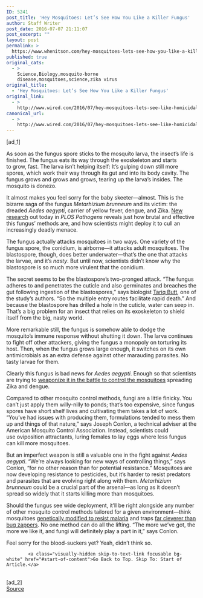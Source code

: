 ```yaml
---
ID: 5241
post_title: 'Hey Mosquitoes: Let’s See How You Like a Killer Fungus'
author: Staff Writer
post_date: 2016-07-07 21:11:07
post_excerpt: ""
layout: post
permalink: >
  https://www.whenitson.com/hey-mosquitoes-lets-see-how-you-like-a-killer-fungus/
published: true
original_cats:
  - >
    Science,Biology,mosquito-borne
    disease,mosquitoes,science,zika virus
original_title:
  - 'Hey Mosquitoes: Let’s See How You Like a Killer Fungus'
original_link:
  - >
    http://www.wired.com/2016/07/hey-mosquitoes-lets-see-like-homicidal-fungus/
canonical_url:
  - >
    http://www.wired.com/2016/07/hey-mosquitoes-lets-see-like-homicidal-fungus/
---
```

 [ad_1]
<br><div id=""><p>As soon as the fungus spore sticks to the mosquito larva, the insect’s life is finished. The fungus eats its way through the exoskeleton and starts to grow, fast. The larva isn’t helping itself: It’s gulping down still more spores, which work their way through its gut and into its body cavity. The fungus grows and grows and grows, tearing up the larva’s insides. The mosquito is donezo.</p>
<p>It almost makes you feel sorry for the baby skeeter—almost. This is the bizarre saga of the fungus <em>Metarhizium brunneum</em> and its victim: the dreaded <em>Aedes aegypti</em>, carrier of yellow fever, dengue, and Zika. <a href="http://dx.plos.org/10.1371/journal.ppat.1005715" target="_blank">New research</a> out today in <em>PLOS Pathogens</em> reveals just how brutal and effective this fungus’ methods are, and how scientists might deploy it to cull an increasingly deadly menace.</p>
<p>The fungus actually attacks mosquitoes in two ways. One variety of the fungus spore, the conidium, is airborne—it attacks adult mosquitoes. The blastospore, though, does better underwater—that’s the one that attacks the larvae, and it’s <em>nasty</em>. But until now, scientists didn’t know why the blastospore is so much more virulent that the conidium.</p>
<p>The secret seems to be the blastospore’s two-pronged attack. “The fungus adheres to and penetrates the cuticle and also germinates and breaches the gut following ingestion of the blastospores,” says biologist <a href="http://www.swansea.ac.uk/staff/science/biosciences/t.butt/" target="_blank">Tariq Butt</a>, one of the study’s authors. “So the multiple entry routes facilitate rapid death.” And because the blastospore has drilled a hole in the cuticle, water can seep in. That’s a big problem for an insect that relies on its exoskeleton to shield itself from the big, nasty world.</p>
<p>More remarkable still, the fungus is somehow able to dodge the mosquito’s immune response without shutting it down. The larva continues to fight off other attackers, giving the fungus a monopoly on torturing its host. Then, when the fungus grows large enough, it switches on its own antimicrobials as an extra defense against other marauding parasites. No tasty larvae for them.</p>
<p>Clearly this fungus is bad news for <em>Aedes aegypti</em>. Enough so that scientists are trying to <a href="http://www.ncbi.nlm.nih.gov/pmc/articles/PMC528879/">weaponize it in the battle to control the mosquitoes</a> spreading Zika and dengue.</p>
<p>Compared to other mosquito control methods, fungi are a little finicky. You can’t just apply them willy-nilly to ponds; that’s too expensive, since fungus spores have short shelf lives and cultivating them takes a lot of work. “You’ve had issues with producing them, formulations tended to mess them up and things of that nature,” says Joseph Conlon, a technical adviser at the American Mosquito Control Association. Instead, scientists could use oviposition attractants, luring females to lay eggs where less fungus can kill more mosquitoes.</p>
<p>But an imperfect weapon is still a valuable one in the fight against <em>Aedes aegypti</em>. “We’re always looking for new ways of controlling things,” says Conlon, “for no other reason than for potential resistance.” Mosquitoes are now developing resistance to pesticides, but it’s harder to resist predators and parasites that are evolving right along with them. <em>Metarhizium brunneum</em> could be a crucial part of the arsenal—as long as it doesn’t spread so widely that it starts killing more than mosquitoes.</p>
<p>Should the fungus see wide deployment, it’ll be right alongside any number of other mosquito control methods tailored for a given environment—think mosquitoes <a href="http://www.wired.com/2015/11/gene-drives-explaining-technology-behind-malaria-free-mosquitos/" target="_blank">genetically modified to resist malaria</a> and traps <a href="http://www.mosquito.org/traps" target="_blank">far cleverer than bug zappers</a>. No one method can do all the lifting. “The more we’ve got, the more we like it, and fungi will definitely play a part in it,” says Conlon.</p>
<p>Feel sorry for the blood-suckers yet? Yeah, didn’t think so.</p>

			<a class="visually-hidden skip-to-text-link focusable bg-white" href="#start-of-content">Go Back to Top. Skip To: Start of Article.</a>

			
</div>
<br>[ad_2]
<br><a href="http://www.wired.com/2016/07/hey-mosquitoes-lets-see-like-homicidal-fungus/">Source </a>